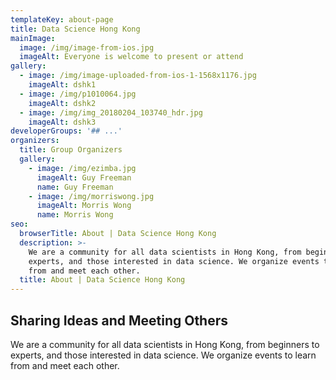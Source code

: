 ```yaml
---
templateKey: about-page
title: Data Science Hong Kong
mainImage:
  image: /img/image-from-ios.jpg
  imageAlt: Everyone is welcome to present or attend
gallery:
  - image: /img/image-uploaded-from-ios-1-1568x1176.jpg
    imageAlt: dshk1
  - image: /img/p1010064.jpg
    imageAlt: dshk2
  - image: /img/img_20180204_103740_hdr.jpg
    imageAlt: dshk3
developerGroups: '## ...'
organizers:
  title: Group Organizers
  gallery:
    - image: /img/ezimba.jpg
      imageAlt: Guy Freeman
      name: Guy Freeman
    - image: /img/morriswong.jpg
      imageAlt: Morris Wong
      name: Morris Wong
seo:
  browserTitle: About | Data Science Hong Kong
  description: >-
    We are a community for all data scientists in Hong Kong, from beginners to
    experts, and those interested in data science. We organize events to learn
    from and meet each other.
  title: About | Data Science Hong Kong
---
```

## Sharing Ideas and Meeting Others

We are a community for all data scientists in Hong Kong, from beginners to experts, and those interested in data science. We organize events to learn from and meet each other.
